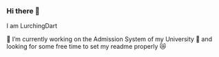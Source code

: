 ### Hi there 👋

I am LurchingDart

🔭 I’m currently working on the Admission System of my University 🏫
and looking for some free time to set my readme properly 😿
<!--
**LurchingDart/LurchingDart** is a ✨ _special_ ✨ repository because its `README.md` (this file) appears on your GitHub profile.

Here are some ideas to get you started:

- 🔭 I’m currently working on ...
- 🌱 I’m currently learning ...
- 👯 I’m looking to collaborate on ...
- 🤔 I’m looking for help with ...
- 💬 Ask me about ...
- 📫 How to reach me: ...
- 😄 Pronouns: ...
- ⚡ Fun fact: ...
-->
